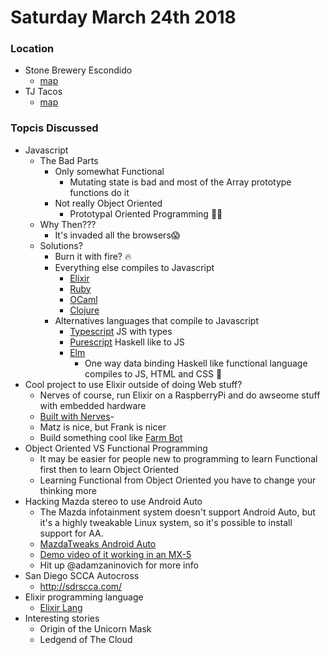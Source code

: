 # Saturday March 24th 2018

### Location
- Stone Brewery Escondido
  - [map](https://goo.gl/maps/a66bSS9qH842)
- TJ Tacos
  - [map](https://goo.gl/maps/rvx9rJnGPBN2)

### Topcis Discussed
- Javascript
  - The Bad Parts
    - Only somewhat Functional
      - Mutating state is bad and most of the Array prototype functions do it
    - Not really Object Oriented
      - Prototypal Oriented Programming 🤷‍♂️
  - Why Then???
    - It's invaded all the browsers😱
  - Solutions?
    - Burn it with fire? 🔥
    - Everything else compiles to Javascript
      - [Elixir](https://github.com/elixirscript/elixirscript)
      - [Ruby](https://github.com/opal/opal)
      - [OCaml](https://github.com/BuckleScript/bucklescript)
      - [Clojure](https://github.com/clojure/clojurescript)
    - Alternatives languages that compile to Javascript
      - [Typescript](http://www.typescriptlang.org/) JS with types
      - [Purescript](http://www.purescript.org/) Haskell like to JS
      - [Elm](http://elm-lang.org/)
        - One way data binding Haskell like functional language compiles to JS, HTML and CSS 🙏
- Cool project to use Elixir outside of doing Web stuff?
  - Nerves of course, run Elixir on a RaspberryPi and do awseome stuff with embedded hardware
  - [Built with Nerves](https://nerves-project.org/)- 
  - Matz is nice, but Frank is nicer
  - Build something cool like [Farm Bot](https://farm.bot/)
- Object Oriented VS Functional Programming
  - It may be easier for people new to programming to learn Functional first then to learn Object Oriented
  - Learning Functional from Object Oriented you have to change your thinking more
- Hacking Mazda stereo to use Android Auto
  - The Mazda infotainment system doesn't support Android Auto, but it's a highly tweakable Linux system, so it's possible to install support for AA.
  - [MazdaTweaks Android Auto](https://mazdatweaks.com/androidauto/)
  - [Demo video of it working in an MX-5](https://youtu.be/7_rEMkveQuY)
  - Hit up @adamzaninovich for more info
- San Diego SCCA Autocross
  - http://sdrscca.com/
- Elixir programming language
  - [Elixir Lang](https://elixir-lang.org/getting-started/introduction.html)
- Interesting stories
  - Origin of the Unicorn Mask
  - Ledgend of The Cloud
